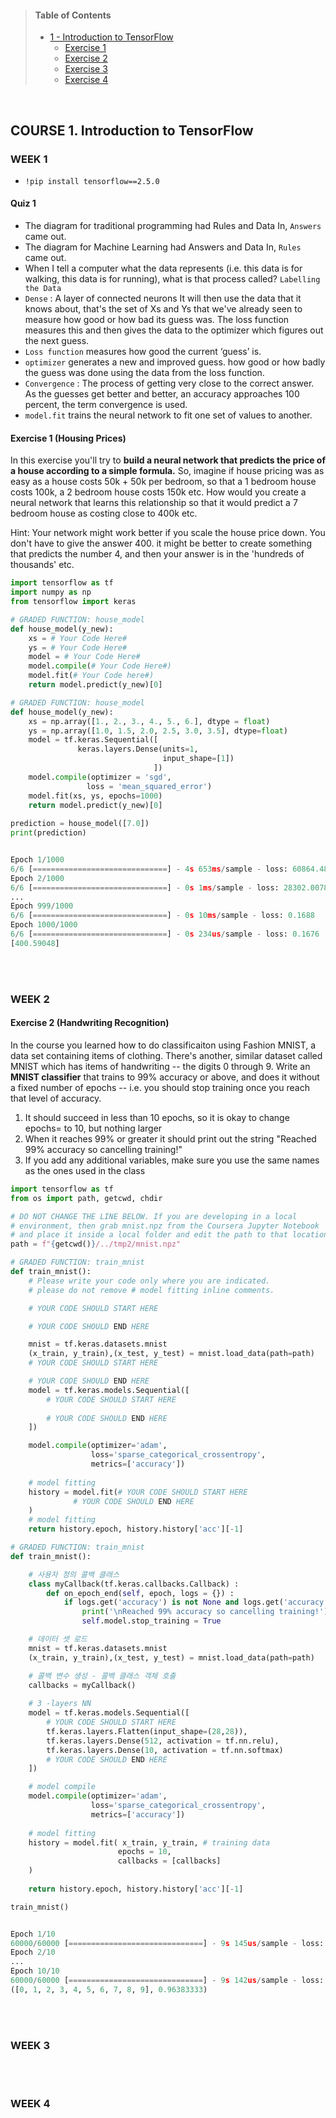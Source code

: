 
>#### Table of Contents
> - [1 - Introduction to TensorFlow](#1)
>   - [Exercise 1](#1-1)
>   - [Exercise 2](#1-2)
>   - [Exercise 3](#1-3)
>   - [Exercise 4](#1-4)

</br>

<a name='1'></a>
## COURSE 1. Introduction to TensorFlow

<a name='1-1'></a>
### WEEK 1
- `!pip install tensorflow==2.5.0`

#### Quiz 1
- The diagram for traditional programming had Rules and Data In, `Answers` came out.
- The diagram for Machine Learning had Answers and Data In, `Rules` came out.
- When I tell a computer what the data represents (i.e. this data is for walking, this data is for running), what is that process called? `Labelling the Data`
- `Dense` : A layer of connected neurons
 It will then use the data that it knows about, that's the set of Xs and Ys that we've already seen to measure how good or how bad its guess was. The loss function measures this and then gives the data to the optimizer which figures out the next guess.
 - `Loss function` measures how good the current ‘guess’ is.
- `optimizer` generates a new and improved guess. how good or how badly the guess was done using the data from the loss function. 
- `Convergence` : The process of getting very close to the correct answer.
As the guesses get better and better, an accuracy approaches 100 percent, the term convergence is used.
- `model.fit` trains the neural network to fit one set of values to another.

#### Exercise 1 (Housing Prices)
  In this exercise you'll try to **build a neural network that predicts the price of a house according to a simple formula.**
So, imagine if house pricing was as easy as a house costs 50k + 50k per bedroom, so that a 1 bedroom house costs 100k, a 2 bedroom house costs 150k etc.
How would you create a neural network that learns this relationship so that it would predict a 7 bedroom house as costing close to 400k etc.

  Hint: Your network might work better if you scale the house price down. You don't have to give the answer 400. it might be better to create something that predicts the number 4, and then your answer is in the 'hundreds of thousands' etc.

```py
import tensorflow as tf
import numpy as np
from tensorflow import keras

# GRADED FUNCTION: house_model
def house_model(y_new):
    xs = # Your Code Here#
    ys = # Your Code Here#
    model = # Your Code Here#
    model.compile(# Your Code Here#)
    model.fit(# Your Code here#)
    return model.predict(y_new)[0]
```

```py
# GRADED FUNCTION: house_model
def house_model(y_new):
    xs = np.array([1., 2., 3., 4., 5., 6.], dtype = float)
    ys = np.array([1.0, 1.5, 2.0, 2.5, 3.0, 3.5], dtype=float)
    model = tf.keras.Sequential([
               keras.layers.Dense(units=1, 
                                  input_shape=[1])
                                ])
    model.compile(optimizer = 'sgd',
                 loss = 'mean_squared_error')
    model.fit(xs, ys, epochs=1000)
    return model.predict(y_new)[0]
    
prediction = house_model([7.0])
print(prediction)    


Epoch 1/1000
6/6 [==============================] - 4s 653ms/sample - loss: 60864.4805
Epoch 2/1000
6/6 [==============================] - 0s 1ms/sample - loss: 28302.0078
...
Epoch 999/1000
6/6 [==============================] - 0s 10ms/sample - loss: 0.1688
Epoch 1000/1000
6/6 [==============================] - 0s 234us/sample - loss: 0.1676
[400.59048]
```

</br>
</br>

<a name='1-2'></a>
### WEEK 2
#### Exercise 2 (Handwriting Recognition)
In the course you learned how to do classificaiton using Fashion MNIST, a data set containing items of clothing. There's another, similar dataset called MNIST which has items of handwriting -- the digits 0 through 9. Write an **MNIST classifier** that trains to 99% accuracy or above, and does it without a fixed number of epochs -- i.e. you should stop training once you reach that level of accuracy.

1. It should succeed in less than 10 epochs, so it is okay to change epochs= to 10, but nothing larger
2. When it reaches 99% or greater it should print out the string "Reached 99% accuracy so cancelling training!"
3. If you add any additional variables, make sure you use the same names as the ones used in the class

```py
import tensorflow as tf
from os import path, getcwd, chdir

# DO NOT CHANGE THE LINE BELOW. If you are developing in a local
# environment, then grab mnist.npz from the Coursera Jupyter Notebook
# and place it inside a local folder and edit the path to that location
path = f"{getcwd()}/../tmp2/mnist.npz"

# GRADED FUNCTION: train_mnist
def train_mnist():
    # Please write your code only where you are indicated.
    # please do not remove # model fitting inline comments.

    # YOUR CODE SHOULD START HERE

    # YOUR CODE SHOULD END HERE

    mnist = tf.keras.datasets.mnist
    (x_train, y_train),(x_test, y_test) = mnist.load_data(path=path)
    # YOUR CODE SHOULD START HERE

    # YOUR CODE SHOULD END HERE
    model = tf.keras.models.Sequential([
        # YOUR CODE SHOULD START HERE
    
        # YOUR CODE SHOULD END HERE
    ])

    model.compile(optimizer='adam',
                  loss='sparse_categorical_crossentropy',
                  metrics=['accuracy'])
    
    # model fitting
    history = model.fit(# YOUR CODE SHOULD START HERE
              # YOUR CODE SHOULD END HERE
    )
    # model fitting
    return history.epoch, history.history['acc'][-1]
```

```py
# GRADED FUNCTION: train_mnist
def train_mnist():

    # 사용자 정의 콜백 클래스 
    class myCallback(tf.keras.callbacks.Callback) :
        def on_epoch_end(self, epoch, logs = {}) :
            if logs.get('accuracy') is not None and logs.get('accuracy') >= 0.99 :
                print('\nReached 99% accuracy so cancelling training!')
                self.model.stop_training = True

    # 데이터 셋 로드 
    mnist = tf.keras.datasets.mnist
    (x_train, y_train),(x_test, y_test) = mnist.load_data(path=path)

    # 콜백 변수 생성 - 콜백 클래스 객체 호출
    callbacks = myCallback()
    
    # 3 -layers NN
    model = tf.keras.models.Sequential([
        # YOUR CODE SHOULD START HERE
        tf.keras.layers.Flatten(input_shape=(28,28)),
        tf.keras.layers.Dense(512, activation = tf.nn.relu),
        tf.keras.layers.Dense(10, activation = tf.nn.softmax)
        # YOUR CODE SHOULD END HERE
    ])

    # model compile
    model.compile(optimizer='adam',
                  loss='sparse_categorical_crossentropy',
                  metrics=['accuracy'])
    
    # model fitting
    history = model.fit( x_train, y_train, # training data
                        epochs = 10,
                        callbacks = [callbacks]
    )
    
    return history.epoch, history.history['acc'][-1]

train_mnist()


Epoch 1/10
60000/60000 [==============================] - 9s 145us/sample - loss: 2.8917 - acc: 0.9067
Epoch 2/10
...
Epoch 10/10
60000/60000 [==============================] - 9s 142us/sample - loss: 0.1856 - acc: 0.9638
([0, 1, 2, 3, 4, 5, 6, 7, 8, 9], 0.96383333)
```

</br>
</br>

<a name='1-3'></a>
### WEEK 3

</br>
</br>



<a name='1-4'></a>
### WEEK 4



